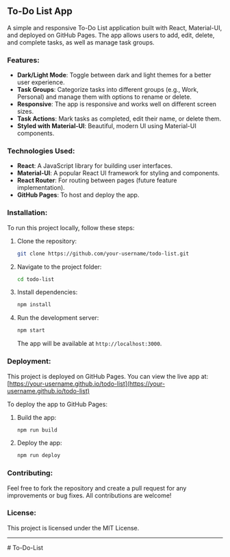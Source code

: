 **To-Do List App**
---

A simple and responsive To-Do List application built with React, Material-UI, and deployed on GitHub Pages. The app allows users to add, edit, delete, and complete tasks, as well as manage task groups.

### Features:
- **Dark/Light Mode**: Toggle between dark and light themes for a better user experience.
- **Task Groups**: Categorize tasks into different groups (e.g., Work, Personal) and manage them with options to rename or delete.
- **Responsive**: The app is responsive and works well on different screen sizes.
- **Task Actions**: Mark tasks as completed, edit their name, or delete them.
- **Styled with Material-UI**: Beautiful, modern UI using Material-UI components.

### Technologies Used:
- **React**: A JavaScript library for building user interfaces.
- **Material-UI**: A popular React UI framework for styling and components.
- **React Router**: For routing between pages (future feature implementation).
- **GitHub Pages**: To host and deploy the app.

### Installation:
To run this project locally, follow these steps:

1. Clone the repository:
   ```bash
   git clone https://github.com/your-username/todo-list.git
   ```

2. Navigate to the project folder:
   ```bash
   cd todo-list
   ```

3. Install dependencies:
   ```bash
   npm install
   ```

4. Run the development server:
   ```bash
   npm start
   ```

   The app will be available at `http://localhost:3000`.

### Deployment:
This project is deployed on GitHub Pages. You can view the live app at:
[https://your-username.github.io/todo-list](https://your-username.github.io/todo-list)

To deploy the app to GitHub Pages:

1. Build the app:
   ```bash
   npm run build
   ```

2. Deploy the app:
   ```bash
   npm run deploy
   ```

### Contributing:
Feel free to fork the repository and create a pull request for any improvements or bug fixes. All contributions are welcome!

### License:
This project is licensed under the MIT License.

---
#   T o - D o - L i s t  
 